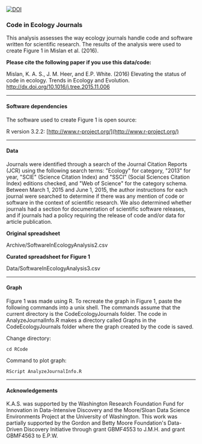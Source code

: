 [![DOI](https://zenodo.org/badge/doi/10.5281/zenodo.34689.svg)](http://dx.doi.org/10.5281/zenodo.34689)

### Code in Ecology Journals

This analysis assesses the way ecology journals handle code and software written for scientific research.  The results of the analysis were used to create Figure 1 in Mislan et al. (2016).   

**Please cite the following paper if you use this data/code:**

Mislan, K. A. S., J. M. Heer, and E.P. White. (2016) Elevating the status of code in ecology. Trends in Ecology and Evolution. [http://dx.doi.org/10.1016/j.tree.2015.11.006 ](http://dx.doi.org/10.1016/j.tree.2015.11.006)

----------------------
#### Software dependencies
The software used to create Figure 1 is open source:

R version 3.2.2: [http://www.r-project.org/](http://www.r-project.org/)

----------------------
#### Data

Journals were identified through a search of the Journal Citation Reports (JCR) using the following search terms: "Ecology" for category, "2013" for year, "SCIE" (Science Citation Index) and "SSCI" (Social Sciences Citation Index) editions checked, and "Web of Science" for the category schema.  Between March 1, 2015 and June 1, 2015, the author instructions for each journal were searched to determine if there was any mention of code or software in the context of scientific research.  We also determined whether journals had a section for documentation of scientific software releases, and if journals had a policy requiring the release of code and/or data for article publication.

**Original spreadsheet**

Archive/SoftwareInEcologyAnalysis2.csv

**Curated spreadsheet for Figure 1**

Data/SoftwareInEcologyAnalysis3.csv

----------------------
#### Graph
Figure 1 was made using R. To recreate the graph in Figure 1, paste the following commands into a unix shell.  The commands assume that the current directory is the CodeEcologyJournals folder.  The code in AnalyzeJournalInfo.R makes a directory called Graphs in the CodeEcologyJournals folder where the graph created by the code is saved.

Change directory:  

    cd RCode

Command to plot graph:

    RScript AnalyzeJournalInfo.R

----------------------
#### Acknowledgements
K.A.S. was supported by the Washington Research Foundation Fund for Innovation in Data-Intensive Discovery and the Moore/Sloan Data Science Environments Project at the University of Washington.  This work was partially supported by the Gordon and Betty Moore Foundation's Data-Driven Discovery Initiative through grant GBMF4553 to J.M.H. and grant GBMF4563 to E.P.W.
